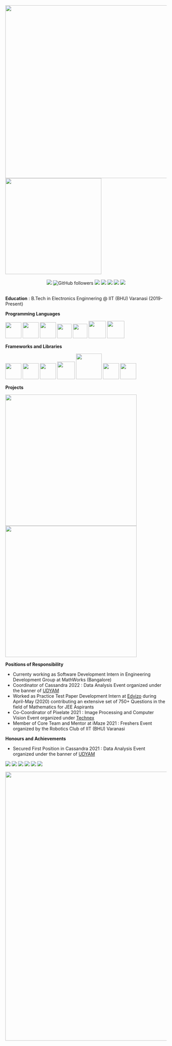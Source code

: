 <!-- <img src="IIT BHU.jpeg"> -->

<span>
    <img width="540" src="https://github-readme-stats.vercel.app/api?username=akshatsood2025&show_icons=true">
    <img width="300" src="https://media2.giphy.com/media/qgQUggAC3Pfv687qPC/giphy.gif">
</span><br><br>

<div align=center>
    <img src="https://komarev.com/ghpvc/?username=akshatsood2025">
    <img alt="GitHub followers" src="https://img.shields.io/github/followers/akshatsood2025?style=social">
    <img src="https://img.shields.io/badge/-Web%20Development-orange">
    <img src="https://img.shields.io/badge/-Competitive%20Programming-red">
    <img src="https://img.shields.io/badge/-Machine%20Learning-yellow">
    <img src="https://img.shields.io/badge/-App%20Development-blue">
    <img src="https://img.shields.io/badge/-Computer%20Science-blueviolet">
</div><br>
    
<b>Education</b> : B.Tech in Electronics Enginnering @ IIT (BHU) Varanasi (2019-Present)<br>

<b>Programming Languages</b>

<span>
    <code><img width="50" src="https://upload.wikimedia.org/wikipedia/commons/6/6a/JavaScript-logo.png"></code>
    <code><img width="50" src="https://www.w3.org/html/logo/downloads/HTML5_Badge_512.png"></code>
    <img width="50" src="https://upload.wikimedia.org/wikipedia/commons/thumb/6/62/CSS3_logo.svg/240px-CSS3_logo.svg.png">
    <img width="45" src="https://www.pngkit.com/png/full/534-5342172_c-language-course-c-logo.png">
    <img width="45" src="https://www.stackean.com/wp-content/uploads/2020/12/java.png">
    <img width="54" src="https://upload.wikimedia.org/wikipedia/commons/thumb/4/4b/Bash_Logo_Colored.svg/1200px-Bash_Logo_Colored.svg.png">
    <img width="54" src="https://upload.wikimedia.org/wikipedia/commons/thumb/c/c3/Python-logo-notext.svg/1200px-Python-logo-notext.svg.png">
</span>

<span></span>

<b>Frameworks and Libraries</b>

<span>
    <img width="50" src="https://kde.technology/blog/media/blog/1024px-Bootstrap_logo.svg.png">
    <img width="50" src="https://smartmindsteam.com/wp-content/uploads/2021/07/mon.png">
    <img width="50" src="https://d2eip9sf3oo6c2.cloudfront.net/tags/images/000/000/359/full/expressjslogo.png">
    <img width="55" src="https://seeklogo.com/images/R/react-logo-7B3CE81517-seeklogo.com.png">
    <img width="80" src="https://upload.wikimedia.org/wikipedia/commons/thumb/d/d9/Node.js_logo.svg/1280px-Node.js_logo.svg.png">
    <img width="50" src="https://opencv.org/wp-content/uploads/2020/07/OpenCV_logo_no_text_.png">
    <img width="50" src="https://upload.wikimedia.org/wikipedia/commons/thumb/2/2d/Tensorflow_logo.svg/1200px-Tensorflow_logo.svg.png">
</span>

<span></span>

<b>Projects</b>

<a href="https://github.com/akshatsood2025/Vision-2.0"><img width="410" src="https://github-readme-stats.vercel.app/api/pin/?username=akshatsood2025&repo=Vision-2.0"></a>
<a href="https://github.com/akshatsood2025/B.Tech-Project"><img width="410" src="https://github-readme-stats.vercel.app/api/pin/?username=akshatsood2025&repo=B.Tech-Project"></a>


<b>Positions of Responsibility</b>
<ul>
<li>Currenty working as Software Development Intern in Engineering Development Group at MathWorks (Bangalore)</li>
<li>Coordinator of Cassandra 2022 : Data Analysis Event organized under the banner of <a href="https://www.instagram.com/udyam_iit_bhu/">UDYAM</a></li>
<li>Worked as Practice Test Paper Development Intern at <a href="https://www.edvizo.com/">Edvizo</a> during April-May (2020) contributing an extensive set of 750+ Questions in the field of Mathematics for JEE Aspirants</li>
<li>Co-Coordinator of Pixelate 2021 : Image Processing and Computer Vision Event organized under <a href="https://www.instagram.com/technexiitbhu/">Technex</a></li>
<li>Member of Core Team and Mentor at iMaze 2021 : Freshers Event organized by the Robotics Club of IIT (BHU) Varanasi</li>
</ul>

<b>Honours and Achievements</b>
<ul>
<li>Secured First Position in Cassandra 2021 : Data Analysis Event organized under the banner of <a href="https://www.instagram.com/udyam_iit_bhu/">UDYAM</a></li>
</ul>

<a href="mailto:akshatsood2025@gmail.com"><img src="https://img.shields.io/badge/Gmail-D14836?style=for-the-badge&logo=gmail&logoColor=white"></a>
<a href="https://www.instagram.com/akshatsood2025"><img src="https://img.shields.io/badge/<akshatsood2025>-%23E4405F.svg?style=for-the-badge&logo=Instagram&logoColor=white"></a>
<a href="https://www.linkedin.com/in/akshatsood2025"><img src="https://img.shields.io/badge/linkedin-%230077B5.svg?style=for-the-badge&logo=linkedin&logoColor=white"></a>
<a href="https://www.twitter.com/akshatsood2025"><img src="https://img.shields.io/badge/<akshatsood2025>-%231DA1F2.svg?style=for-the-badge&logo=Twitter&logoColor=white"></a>
<a href="https://www.quora.com/akshatsood2025"><img src="https://img.shields.io/badge/Quora-%23B92B27.svg?style=for-the-badge&logo=Quora&logoColor=white"></a>
<a href="https://stackoverflow.com/users/17053494/akshat-sood"><img src="https://img.shields.io/badge/-Stackoverflow-FE7A16?style=for-the-badge&logo=stack-overflow&logoColor=white"></a>

<span></span>

<img width="840" src = "https://github-profile-trophy.vercel.app/?username=akshatsood2025&row=1">
